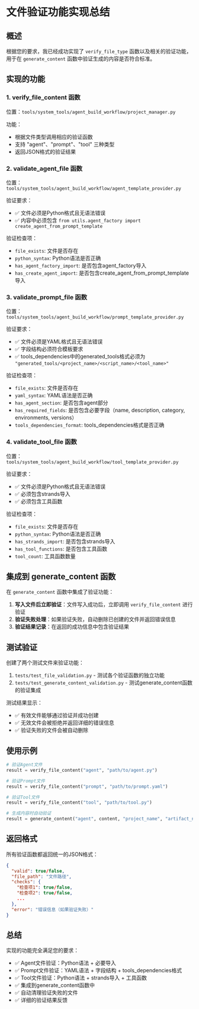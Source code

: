 # 文件验证功能实现总结

## 概述

根据您的要求，我已经成功实现了 `verify_file_type` 函数以及相关的验证功能，用于在 `generate_content` 函数中验证生成的内容是否符合标准。

## 实现的功能

### 1. verify_file_content 函数

位置：`tools/system_tools/agent_build_workflow/project_manager.py`

功能：
- 根据文件类型调用相应的验证函数
- 支持 "agent"、"prompt"、"tool" 三种类型
- 返回JSON格式的验证结果

### 2. validate_agent_file 函数

位置：`tools/system_tools/agent_build_workflow/agent_template_provider.py`

验证要求：
- ✅ 文件必须是Python格式且无语法错误
- ✅ 内容中必须包含 `from utils.agent_factory import create_agent_from_prompt_template`

验证检查项：
- `file_exists`: 文件是否存在
- `python_syntax`: Python语法是否正确
- `has_agent_factory_import`: 是否包含agent_factory导入
- `has_create_agent_import`: 是否包含create_agent_from_prompt_template导入

### 3. validate_prompt_file 函数

位置：`tools/system_tools/agent_build_workflow/prompt_template_provider.py`

验证要求：
- ✅ 文件必须是YAML格式且无语法错误
- ✅ 字段结构必须符合模板要求
- ✅ tools_dependencies中的generated_tools格式必须为 `"generated_tools/<project_name>/<script_name>/<tool_name>"`

验证检查项：
- `file_exists`: 文件是否存在
- `yaml_syntax`: YAML语法是否正确
- `has_agent_section`: 是否包含agent部分
- `has_required_fields`: 是否包含必要字段（name, description, category, environments, versions）
- `tools_dependencies_format`: tools_dependencies格式是否正确

### 4. validate_tool_file 函数

位置：`tools/system_tools/agent_build_workflow/tool_template_provider.py`

验证要求：
- ✅ 文件必须是Python格式且无语法错误
- ✅ 必须包含strands导入
- ✅ 必须包含工具函数

验证检查项：
- `file_exists`: 文件是否存在
- `python_syntax`: Python语法是否正确
- `has_strands_import`: 是否包含strands导入
- `has_tool_functions`: 是否包含工具函数
- `tool_count`: 工具函数数量

## 集成到 generate_content 函数

在 `generate_content` 函数中集成了验证功能：

1. **写入文件后立即验证**：文件写入成功后，立即调用 `verify_file_content` 进行验证
2. **验证失败处理**：如果验证失败，自动删除已创建的文件并返回错误信息
3. **验证结果记录**：在返回的成功信息中包含验证结果

## 测试验证

创建了两个测试文件来验证功能：

1. `tests/test_file_validation.py` - 测试各个验证函数的独立功能
2. `tests/test_generate_content_validation.py` - 测试generate_content函数的验证集成

测试结果显示：
- ✅ 有效文件能够通过验证并成功创建
- ✅ 无效文件会被拒绝并返回详细的错误信息
- ✅ 验证失败的文件会被自动删除

## 使用示例

```python
# 验证Agent文件
result = verify_file_content("agent", "path/to/agent.py")

# 验证Prompt文件
result = verify_file_content("prompt", "path/to/prompt.yaml")

# 验证Tool文件
result = verify_file_content("tool", "path/to/tool.py")

# 生成内容时自动验证
result = generate_content("agent", content, "project_name", "artifact_name")
```

## 返回格式

所有验证函数都返回统一的JSON格式：

```json
{
  "valid": true/false,
  "file_path": "文件路径",
  "checks": {
    "检查项1": true/false,
    "检查项2": true/false,
    ...
  },
  "error": "错误信息（如果验证失败）"
}
```

## 总结

实现的功能完全满足您的要求：
- ✅ Agent文件验证：Python语法 + 必要导入
- ✅ Prompt文件验证：YAML语法 + 字段结构 + tools_dependencies格式
- ✅ Tool文件验证：Python语法 + strands导入 + 工具函数
- ✅ 集成到generate_content函数中
- ✅ 自动清理验证失败的文件
- ✅ 详细的验证结果反馈

